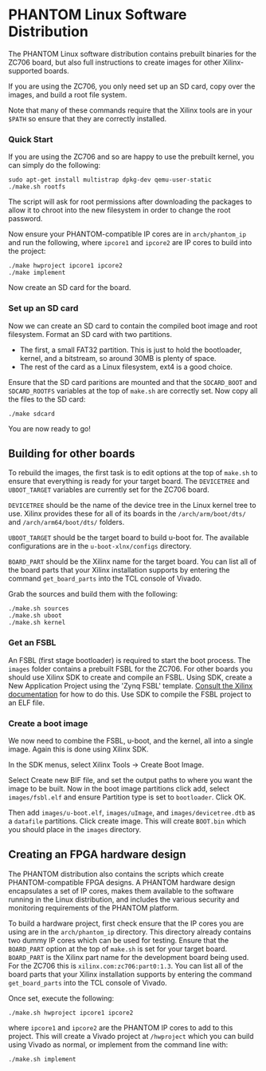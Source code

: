 # PHANTOM Linux Software Distribution

The PHANTOM Linux software distribution contains prebuilt binaries for the ZC706 board, but also full instructions to create images for other Xilinx-supported boards.

If you are using the ZC706, you only need set up an SD card, copy over the images, and build a root file system.

Note that many of these commands require that the Xilinx tools are in your `$PATH` so ensure that they are correctly installed.


### Quick Start

If you are using the ZC706 and so are happy to use the prebuilt kernel, you can simply do the following:

	sudo apt-get install multistrap dpkg-dev qemu-user-static
	./make.sh rootfs

The script will ask for root permissions after downloading the packages to allow it to chroot into the new filesystem in order to change the root password.

Now ensure your PHANTOM-compatible IP cores are in `arch/phantom_ip` and run the following, where `ipcore1` and `ipcore2` are IP cores to build into the project:

	./make hwproject ipcore1 ipcore2
	./make implement

Now create an SD card for the board.

### Set up an SD card

Now we can create an SD card to contain the compiled boot image and root filesystem. Format an SD card with two partitions.

 * The first, a small FAT32 partition. This is just to hold the bootloader, kernel, and a bitstream, so around 30MB is plenty of space.
 * The rest of the card as a Linux filesystem, ext4 is a good choice.

Ensure that the SD card paritions are mounted and that the `SDCARD_BOOT` and `SDCARD_ROOTFS` variables at the top of `make.sh` are correctly set. Now copy all the files to the SD card:

	./make sdcard

You are now ready to go!


## Building for other boards

To rebuild the images, the first task is to edit options at the top of `make.sh` to ensure that everything is ready for your target board. The `DEVICETREE` and `UBOOT_TARGET` variables are currently set for the ZC706 board.

`DEVICETREE` should be the name of the device tree in the Linux kernel tree to use. Xilinx provides these for all of its boards in the `/arch/arm/boot/dts/` and `/arch/arm64/boot/dts/` folders.

`UBOOT_TARGET` should be the target board to build u-boot for. The available configurations are in the `u-boot-xlnx/configs` directory.

`BOARD_PART` should be the Xilinx name for the target board. You can list all of the board parts that your Xilinx installation supports by entering the command `get_board_parts` into the TCL console of Vivado.

Grab the sources and build them with the following:

	./make.sh sources
	./make.sh uboot
	./make.sh kernel


### Get an FSBL

An FSBL (first stage bootloader) is required to start the boot process. The `images` folder contains a prebuilt FSBL for the ZC706. For other boards you should use Xilinx SDK to create and compile an FSBL. Using SDK, create a New Application Project using the 'Zynq FSBL' template. [Consult the Xilinx documentation](http://www.wiki.xilinx.com/Build+FSBL) for how to do this. Use SDK to compile the FSBL project to an ELF file.

### Create a boot image

We now need to combine the FSBL, u-boot, and the kernel, all into a single image. Again this is done using Xilinx SDK.

In the SDK menus, select Xilinx Tools -> Create Boot Image.

Select Create new BIF file, and set the output paths to where you want the image to be built. Now in the boot image partitions click add, select `images/fsbl.elf` and ensure Partition type is set to `bootloader`. Click OK.

Then add `images/u-boot.elf`, `images/uImage`, and `images/devicetree.dtb` as a `datafile` partitions. Click create image. This will create `BOOT.bin` which you should place in the `images` directory.


## Creating an FPGA hardware design

The PHANTOM distribution also contains the scripts which create PHANTOM-compatible FPGA designs. A PHANTOM hardware design encapsulates a set of IP cores, makes them available to the software running in the Linux distribution, and includes the various security and monitoring requirements of the PHANTOM platform.

To build a hardware project, first check ensure that the IP cores you are using are in the `arch/phantom_ip` directory. This directory already contains two dummy IP cores which can be used for testing. Ensure that the `BOARD_PART` option at the top of `make.sh` is set for your target board. `BOARD_PART` is the Xilinx part name for the development board being used. For the ZC706 this is `xilinx.com:zc706:part0:1.3`. You can list all of the board parts that your Xilinx installation supports by entering the command `get_board_parts` into the TCL console of Vivado.

Once set, execute the following:

	./make.sh hwproject ipcore1 ipcore2

where `ipcore1` and `ipcore2` are the PHANTOM IP cores to add to this project. This will create a Vivado project at `/hwproject` which you can build using Vivado as normal, or implement from the command line with:

	./make.sh implement
